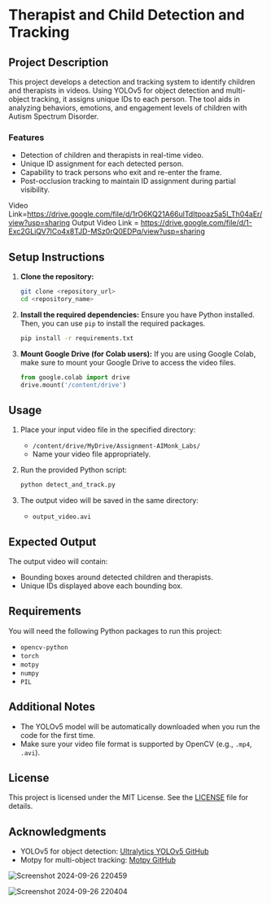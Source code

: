 
# Therapist and Child Detection and Tracking

## Project Description

This project develops a detection and tracking system to identify children and therapists in videos. Using YOLOv5 for object detection and multi-object tracking, it assigns unique IDs to each person. The tool aids in analyzing behaviors, emotions, and engagement levels of children with Autism Spectrum Disorder.

### Features
- Detection of children and therapists in real-time video.
- Unique ID assignment for each detected person.
- Capability to track persons who exit and re-enter the frame.
- Post-occlusion tracking to maintain ID assignment during partial visibility.


Video Link=https://drive.google.com/file/d/1rO6KQ21A66ulTdItpoaz5a5l_Th04aEr/view?usp=sharing
Output Video Link = https://drive.google.com/file/d/1-Exc2GLiQV7lCo4x8TJD-MSz0rQ0EDPq/view?usp=sharing

## Setup Instructions

1. **Clone the repository:**
   ```bash
   git clone <repository_url>
   cd <repository_name>
   ```

2. **Install the required dependencies:**
   Ensure you have Python installed. Then, you can use `pip` to install the required packages.
   ```bash
   pip install -r requirements.txt
   ```

3. **Mount Google Drive (for Colab users):**
   If you are using Google Colab, make sure to mount your Google Drive to access the video files.
   ```python
   from google.colab import drive
   drive.mount('/content/drive')
   ```

## Usage

1. Place your input video file in the specified directory:
   - `/content/drive/MyDrive/Assignment-AIMonk_Labs/`
   - Name your video file appropriately.

2. Run the provided Python script:
   ```bash
   python detect_and_track.py
   ```

3. The output video will be saved in the same directory:
   - `output_video.avi`

## Expected Output

The output video will contain:
- Bounding boxes around detected children and therapists.
- Unique IDs displayed above each bounding box.

## Requirements

You will need the following Python packages to run this project:
- `opencv-python`
- `torch`
- `motpy`
- `numpy`
- `PIL`



## Additional Notes

- The YOLOv5 model will be automatically downloaded when you run the code for the first time.
- Make sure your video file format is supported by OpenCV (e.g., `.mp4`, `.avi`).

## License

This project is licensed under the MIT License. See the [LICENSE](LICENSE) file for details.

## Acknowledgments

- YOLOv5 for object detection: [Ultralytics YOLOv5 GitHub](https://github.com/ultralytics/yolov5)
- Motpy for multi-object tracking: [Motpy GitHub](https://github.com/Abdu001/motpy)


![Screenshot 2024-09-26 220459](https://github.com/user-attachments/assets/2ba7bb79-a7b6-4afa-aa8c-e630ee8964f1)


![Screenshot 2024-09-26 220404](https://github.com/user-attachments/assets/c379fdb3-de53-4081-b4a1-5ba6565f00fa)
